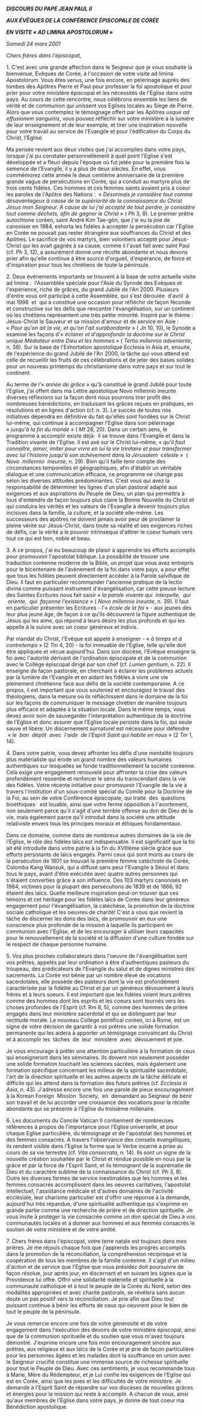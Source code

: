 ***DISCOURS DU PAPE JEAN PAUL II***

***AUX ÉVÊQUES DE LA CONFÉRENCE ÉPISCOPALE DE CORÉE***

***EN VISITE « *AD LIMINA APOSTOLORUM* »***

*Samedi 24 mars 2001*

*Chers frères dans l'épiscopat,*

1. C'est avec une grande affection dans le Seigneur que je vous souhaite la bienvenue, Evêques de Corée, à l'occasion de votre visite ad limina Apostolorum. Vous êtes venus, une fois encore, en pèlerinage auprès des tombes des Apôtres Pierre et Paul pour professer la foi apostolique et pour prier pour votre ministère épiscopal et les nécessités de l'Eglise dans votre pays. Au cours de cette rencontre, nous célébrons ensemble les liens de vérité et de communion qui unissent vos Eglises locales au Siège de Pierre. Alors que vous contemplez le témoignage offert par les Apôtres *usque ad effusionem sanguinis*, vous pouvez réfléchir sur votre ministère à la lumière de leur enseignement et de leur exemple, et tirer une inspiration nouvelle pour votre travail au service de l'Evangile et pour l'édification du Corps du Christ, l'Eglise.

Ma pensée revient aux deux visites que j'ai accomplies dans votre pays, lorsque j'ai pu constater personnellement à quel point l'Eglise s'est développée et a fleuri depuis l'époque où fut jetée pour la première fois la semence de l'Evangile, il y a plus de deux siècles. En effet, vous commémorez cette année le deux centième anniversaire de la première grande vague de persécutions en Corée, qui a conduit au martyre plus de trois cents fidèles. Ces hommes et ces femmes saints avaient pris à coeur les paroles de l'Apôtre des Nations :  « *Désormais je considère tout comme désavantageux à cause de la supériorité de la connaissance du Christ Jésus mon Seigneur. A cause de lui j'ai accepté de tout perdre, je considère tout comme déchets, afin de gagner le Christ* » ( *Ph* 3, 8). Le premier prêtre autochtone coréen, saint André Kim Tae-gôn, que j'ai eu la joie de canoniser en 1984, exhorta les fidèles à accepter la persécution car l'Eglise en Corée ne pouvait pas rester étrangère aux souffrances du Christ et des Apôtres. Le sacrifice de vos martyrs, bien volontiers accepté pour Jésus-Christ qui les avait gagnés à sa cause, comme il l'avait fait avec saint Paul (cf. *Ph* 3, 12), a assurément donné une récolte abondante et nous devons prier afin qu'elle continue à être source d'orgueil, d'espérance, de force et d'inspiration pour tous les chrétiens de toute la péninsule.

2. Deux événements importants se trouvent à la base de votre actuelle visite ad limina :  l'Assemblée spéciale pour l'Asie du Synode des Evêques et l'expérience, riche de grâces, du grand Jubilé de l'An 2000. Plusieurs d'entre vous ont participé à cette Assemblée, qui s'est déroulée  d'avril  à  mai 1998  et  qui a constitué une occasion pour réfléchir de façon féconde et constructive sur les défis que rencontre l'évangélisation, sur un continent où les chrétiens représentent une très petite minorité. Inspiré par le thème :  Jésus-Christ le Sauveur et sa mission d'amour et de service en Asie :  « *Pour qu'on ait la vie, et qu'on l'ait surabondante* » ( *Jn* 10, 10), le Synode a examiné les façons d'« *éclairer et d'approfondir la doctrine sur le Christ unique Médiateur entre Dieu et les hommes* » ( *Tertio millennio adveniente*, n. 38). Sur la base de l'Exhortation apostolique Ecclesia in Asia et, ensuite, de l'expérience du grand Jubilé de l'An 2000, la tâche qui vous attend est celle de recueillir les fruits de ces célébrations et de jeter des bases solides pour un nouveau printemps du christianisme dans votre pays et sur tout le continent.

Au terme de l'« *année de grâce* » qu'à constitué le grand Jubilé pour toute l'Eglise, j'ai offert dans ma Lettre apostolique Novo millennio ineunte diverses réflexions sur la façon dont nous pourrons tirer profit des nombreuses bénédictions, en traduisant les grâces reçues en pratiques, en résolutions et en lignes d'action (cf. n. 3). Le succès de toutes nos initiatives dépendra en définitive du fait qu'elles sont fondées sur le Christ lui-même, qui continue à accompagner l'Eglise dans son pèlerinage « *jusqu'à la fin du monde* » ( *Mt* 28, 20). Dans un certain sens, le programme à accomplir existe déjà:  il se trouve dans l'Evangile et dans la Tradition vivante de l'Eglise. Il est axé sur le Christ lui-même, « *qu'il faut connaître, aimer, imiter pour vivre en lui la vie trinitaire et pour transformer avec lui l'histoire jusqu'à son achèvement dans la Jérusalem  céleste* »  ( *Novo  millennio  ineunte*, n. 29). Bien qu'il faille tenir compte des circonstances temporelles et géographiques, afin d'établir un véritable dialogue et une communication efficace, ce programme ne change pas selon les diverses attitudes prédominantes. C'est vous qui avez la responsabilité de déterminer les lignes d'un plan pastoral adapté aux exigences et aux aspirations du Peuple de Dieu, un plan qui permettra à tous d'entendre de façon toujours plus claire la Bonne Nouvelle du Christ et qui conduira les vérités et les valeurs de l'Evangile à devenir toujours plus incisives dans la famille, la culture, et la société elle-même. Les successeurs des apôtres ne doivent jamais avoir peur de proclamer la pleine vérité sur Jésus-Christ, dans toute sa réalité et ses exigences riches de défis, car la vérité a le pouvoir intrinsèque d'attirer le coeur humain vers tout ce qui est bon, noble et beau.

3. A ce propos, j'ai eu beaucoup de plaisir à apprendre les efforts accomplis pour promouvoir l'apostolat biblique. La possibilité de trouver une traduction coréenne moderne de la Bible, un projet que vous avez entrepris pour le bicentenaire de l'avènement de la foi dans votre pays, a pour effet que tous les fidèles peuvent directement accéder à la Parole salvifique de Dieu. Il faut en particulier recommander l'ancienne pratique de la lectio divina comme puissant instrument d'évangélisation, car cette pieuse lecture des Saintes Ecritures nous fait saisir « *la parole vivante qui  interpelle,  qui  oriente,  qui  façonne l'existence* » ( *Novo millennio ineunte*, n. 39). Il faut en particulier présenter les Ecritures - l'« *école de la foi* » - aux jeunes dès leur plus jeune âge, de façon à ce qu'ils découvrent la figure authentique de Jésus qui les aime, qui répond à leurs désirs les plus profonds et qui les appelle à le suivre avec un coeur généreux et indivis.

Par mandat du Christ, l'Evêque est appelé à enseigner - « *à temps et à contretemps* » (2 *Tm* 4, 20) - la foi immuable de l'Eglise, telle qu'elle doit être appliquée et vécue aujourd'hui. Dans son diocèse, l'Evêque enseigne la foi avec l'autorité dérivant de l'ordination épiscopale et de la communion avec le Collège épiscopal dirigé par son chef (cf. *Lumen gentium*, n. 22). Il enseigne de façon pastorale, en cherchant à éclairer les problèmes actuels par la lumière de l'Evangile et en aidant les fidèles à vivre une vie pleinement chrétienne face aux défis de la société contemporaine. A ce propos, il est important que vous souteniez et encouragiez le travail des théologiens, dans la mesure où ils réfléchissent dans le domaine de la foi sur les façons de communiquer le message chrétien de manière toujours plus efficace et adaptée à la situation locale. Dans le même temps, vous devez avoir soin de sauvegarder l'interprétation authentique de la doctrine de l'Eglise et donc assurer que l'Eglise locale persiste dans la foi, qui seule sauve et libère. Un discernement surnaturel est nécessaire pour défendre  « *le  bon  dépôt  avec  l'aide  de l'Esprit Saint qui habite en nous* » (2 *Tm* 1, 14).

4. Dans votre patrie, vous devez affronter les défis d'une mentalité toujours plus matérialiste qui érode un grand nombre des valeurs humaines authentiques sur lesquelles se fonde traditionnellement la société coréenne. Cela exige une engagement renouvelé pour affronter la crise des valeurs profondément ressentie et renforcer le sens du transcendant dans la vie des fidèles. Votre récente initiative pour promouvoir l'Evangile de la vie à travers l'institution d'un sous-comité spécial du Comité pour la Doctrine de la Foi, au sein de votre Conférence épiscopale, qui traite  des  questions  bioéthiques   est louable, ainsi que votre ferme opposition à l'avortement, non seulement parce qu'il s'agit d'une terrible offense au don de Dieu de la vie, mais également parce qu'il introduit dans la société une attitude relativiste envers tous les principes moraux et éthiques fondamentaux.

Dans ce domaine, comme dans de nombreux autres domaines de la vie de l'Eglise, le rôle des fidèles laïcs est indispensable. Il est significatif que la foi ait été introduite dans votre patrie à la fin du XVIIIème siècle grâce aux efforts persistants de laïcs engagés. Parmi ceux qui sont morts au cours de la persécution de 1801 se trouvait la première femme catéchiste de Corée, Colomba Kang Wansuk, qui a diffusé sans peur l'Evangile à Séoul et dans tous le pays, avant d'être exécutée avec quatre autres personnes qui s'étaient converties grâce à son influence. Des 103 martyrs canonisés en 1984, victimes pour la plupart des persécutions de 1839 et de 1866, 92 étaient des laïcs. Quelle meilleure inspiration peut-on trouver que ces témoins et cet héritage pour les fidèles laïcs de Corée dans leur généreux engagement pour l'évangélisation, la catéchèse, la promotion de la doctrine sociale catholique et les oeuvres de charité! C'est à vous que revient la tâche de discerner les dons des laïcs, de promouvoir en eux une conscience plus profonde de la mission à laquelle ils participent en communion avec l'Eglise, et de les encourager à utiliser leurs capacités pour le renouvellement de la société et la diffusion d'une culture fondée sur le respect de chaque personne humaine.

5. Vos plus proches collaborateurs dans l'oeuvre de l'évangélisation sont vos prêtres, appelés par leur ordination à être d'authentiques pasteurs du troupeau, des prédicateurs de l'Evangile du salut et de dignes ministres des sacrements. La Corée est bénie par un nombre élevé de vocations sacerdotales, elle possède des pasteurs dont la vie est profondément caractérisée par la fidélité au Christ et par un généreux dévouement à leurs frères et à leurs soeurs. Il est important que les fidèles voient leurs prêtres comme des hommes dont les esprits et les coeurs sont tournés vers les choses profondes de l'Esprit (cf. Rm 8, 5), comme des hommes de prière engagés dans leur ministère sacerdotal et qui se distinguent par leur rectitude morale. Le nouveau Collège pontifical coréen, ici à Rome, est un signe de votre décision de garantir à vos prêtres une solide formation permanente qui les aidera à apporter un témoignage convaincant du Christ et à accomplir les  tâches  de  leur  ministère  avec  dévouement et joie.

Je vous encourage à prêter une attention particulière à la formation de ceux qui enseigneront dans les séminaires. Ils doivent non seulement posséder une solide formation touchant les sciences sacrées, mais également une formation spécifique concernant les milieux de la spiritualité sacerdotale, l'art de la direction spirituelle et les autres aspects de la tâche délicate et difficile qui les attend dans la formation des futurs prêtres (cf. *Ecclesia in Asia*, n. 43). J'adresse encore une fois une parole de pieux encouragement à la Korean Foreign  Mission  Society,  en  demandant au Seigneur de bénir son travail et de lui accorder une croissance des vocations pour la récolte abondante qui se présente à l'Eglise du troisième millénaire.

6. Les documents du Concile Vatican II contiennent de nombreuses références à propos de l'importance pour l'Eglise universelle, et pour chaque Eglise particulière, du témoignage et de l'apostolat des hommes et des femmes consacrés. A travers l'observance des conseils évangéliques, ils rendent visible dans l'Eglise la forme que le Verbe incarné a prise au cours de sa vie terrestre (cf. *Vita consecrata*, n. 14). Ils sont un signe de la nouvelle création souhaitée par le Christ et rendue possible en nous par la grâce et par la force de l'Esprit Saint, et ils témoignent de la suprématie de Dieu et du caractère sublime de la connaissance du Christ (cf. *Ph* 3, 8). Outre les diverses formes de service inestimables que les hommes et les femmes consacrés accomplissent dans les oeuvres caritatives, l'apostolat intellectuel, l'assistance médicale et d'autres domaines de l'activité ecclésiale, leur charisme particulier est d'offrir une réponse à la demande, aujourd'hui très répandue, d'une spiritualité authentique qui s'exprime en grande partie comme une recherche de prière et de direction spirituelle. Je vous invite à protéger la vie consacrée comme un don spécial de Dieu à vos communautés locales et à donner aux hommes et aux femmes consacrés le soutien de votre ministère et de votre amitié.

7. Chers frères dans l'épiscopat, votre terre natale est toujours dans mes prières. Je me réjouis chaque fois que j'apprends les progrès accomplis dans la promotion de la réconciliation, la compréhension réciproque et la coopération de tous les membres de la famille coréenne. Il s'agit d'un milieu d'action et de service que l'Eglise que vous présidez doit poursuivre de façon résolue, jour après jour, en discernant et en suivant les signes que la Providence lui offre. Offrir une solidarité matérielle et spirituelle à la communauté catholique et à tout le peuple de la Corée du Nord, selon des modalités appropriées et avec charité pastorale, se révélera sans aucun doute un pas positif vers la réconciliation. Je prie afin que Dieu tout puissant continue à bénir les efforts de ceux qui oeuvrent pour le bien de tout le peuple de la péninsule.

Je vous remercie encore une fois de votre générosité et de votre engagement dans l'exécution des devoirs de votre ministère épiscopal, ainsi que de la communion spirituelle et du soutien que vous m'avez toujours démontré. J'exprime encore une fois mon encouragement sincère aux prêtres, aux religieux et aux laïcs de la Corée et je prie de façon particulière pour les personnes âgées et les malades dont la souffrance en union avec le Seigneur crucifié constitue une immense source de richesse spirituelle pour tout le Peuple de Dieu. Avec ces sentiments, je vous recommande tous à Marie, Mère du Rédempteur, et je Lui confie les exigences de l'Eglise qui est en Corée, ainsi que les joies et les difficultés de votre ministère. Je demande à l'Esprit Saint de répandre sur vos diocèses de nouvelles grâces et énergies pour la mission qui reste à accomplir. A chacun de vous, ainsi qu'aux membres de l'Eglise dans votre pays, je donne de tout coeur ma Bénédiction apostolique.